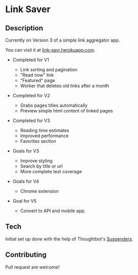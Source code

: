 # Link Saver

## Description

Currently on Version 3 of a simple link aggregator app.

You can visit it at [link-savr.herokuapp.com](https://link-savr.herokuapp.com).

* Completed for V1
  - Link sorting and pagination
  - "Read now" link
  - "Featured" page
  - Worker that deletes old links after a month

* Completed for V2
  - Grabs pages titles automatically
  - Preview simple html content of linked pages

* Completed for V3
  - Reading time estimates
  - Improved performance
  - Favorites section

* Goals for V3
  - Improve styling
  - Search by title or url
  - More complete test coverage

* Goals for V4
  - Chrome extension

* Goal for V5
  - Convert to API and mobile app.

## Tech

Initial set up done with the help of Thoughtbot's [Suspenders](https://github.com/thoughtbot/suspenders).

## Contributing

Pull request are welcome!
